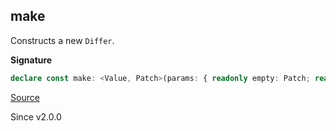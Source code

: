 ## make

Constructs a new `Differ`.

**Signature**

```ts
declare const make: <Value, Patch>(params: { readonly empty: Patch; readonly diff: (oldValue: Value, newValue: Value) => Patch; readonly combine: (first: Patch, second: Patch) => Patch; readonly patch: (patch: Patch, oldValue: Value) => Value; }) => Differ<Value, Patch>
```

[Source](https://github.com/Effect-TS/effect/tree/main/packages/effect/src/Differ.ts#L309)

Since v2.0.0